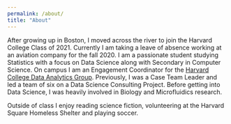```yaml
---
permalink: /about/
title: "About"
---
```


After growing up in Boston, I moved across the river to join the Harvard College Class of 2021. Currently I am taking a leave of absence working at an aviation company for the fall 2020. I am a passionate student studying Statistics with a focus on Data Science along with Secondary in Computer Science. On campus I am an Engagement Coordinator for the [Harvard College Data Analytics Group](https://www.harvardanalytics.org/). Previously, I was a Case Team Leader and led a team of six on a Data Science Consulting Project. Before getting into Data Science, I was heavily involved in Biology and Microfluidics research. 

Outside of class I enjoy reading science fiction, volunteering at the Harvard Square Homeless Shelter and playing soccer. 

